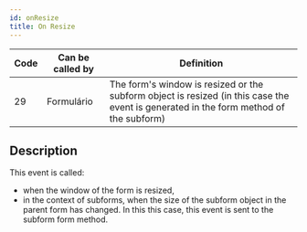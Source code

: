 ```yaml
---
id: onResize
title: On Resize
---
```


| Code | Can be called by | Definition                                                                                                                            |
| ---- | ---------------- | ------------------------------------------------------------------------------------------------------------------------------------- |
| 29   | Formulário       | The form's window is resized or the subform object is resized (in this case the event is generated in the form method of the subform) |


## Description

This event is called:

- when the window of the form is resized,
- in the context of subforms, when the size of the subform object in the parent form has changed. In this this case, this event is sent to the subform form method. 
